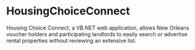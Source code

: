# HousingChoiceConnect
Housing Choice Connect, a VB.NET web application, allows New Orleans voucher holders and participating landlords to easily search or advertise rental properties without reviewing an extensive list.
